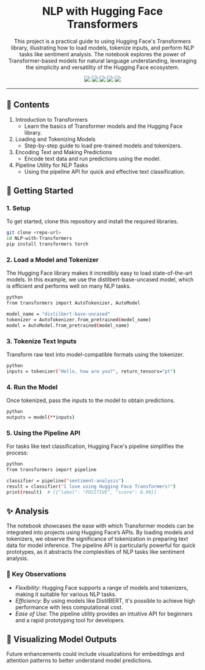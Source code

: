 <h1 align="center"> NLP with Hugging Face Transformers </h1>
<p align="center"> This project is a practical guide to using Hugging Face's Transformers library, illustrating how to load models, tokenize inputs, and perform NLP tasks like sentiment analysis. The notebook explores the power of Transformer-based models for natural language understanding, leveraging the simplicity and versatility of the Hugging Face ecosystem.</p>

<div align="center">
   
<img src="https://img.shields.io/badge/python-3.8%2B-blue">
<img src="https://img.shields.io/badge/Hugging%20Face-transformers-orange">
<img src="https://colab.research.google.com/assets/colab-badge.svg">
<img src="https://img.shields.io/badge/Jupyter-notebook-orange?logo=jupyter">
<img src="https://img.shields.io/badge/Notebook-Jupyter-informational?logo=python&color=green">
</div>

---

## 📝 Contents
1. Introduction to Transformers
   - Learn the basics of Transformer models and the Hugging Face library.
2. Loading and Tokenizing Models
   - Step-by-step guide to load pre-trained models and tokenizers.
3. Encoding Text and Making Predictions
   - Encode text data and run predictions using the model.
4. Pipeline Utility for NLP Tasks
   - Using the pipeline API for quick and effective text classification.

## 🚀 Getting Started

### 1. Setup
To get started, clone this repository and install the required libraries.

```bash
git clone <repo-url>
cd NLP-with-Transformers
pip install transformers torch
```



### 2. Load a Model and Tokenizer
The Hugging Face library makes it incredibly easy to load state-of-the-art models. In this example, we use the distilbert-base-uncased model, which is efficient and performs well on many NLP tasks.
```bash
python
from transformers import AutoTokenizer, AutoModel

model_name = "distilbert-base-uncased"
tokenizer = AutoTokenizer.from_pretrained(model_name)
model = AutoModel.from_pretrained(model_name)
```


### 3. Tokenize Text Inputs
Transform raw text into model-compatible formats using the tokenizer.
```bash
python
inputs = tokenizer("Hello, how are you?", return_tensors="pt")
```

### 4. Run the Model
Once tokenized, pass the inputs to the model to obtain predictions.
```bash
python
outputs = model(**inputs)
```

### 5. Using the Pipeline API
For tasks like text classification, Hugging Face's pipeline simplifies the process:
```bash
python
from transformers import pipeline

classifier = pipeline("sentiment-analysis")
result = classifier("I love using Hugging Face Transformers!")
print(result)  # [{"label": "POSITIVE", "score": 0.99}]
```

## ✨ Analysis

The notebook showcases the ease with which Transformer models can be integrated into projects using Hugging Face’s APIs. By loading models and tokenizers, we observe the significance of tokenization in preparing text data for model inference. The pipeline API is particularly powerful for quick prototypes, as it abstracts the complexities of NLP tasks like sentiment analysis.

### 📌 Key Observations

- *Flexibility*: Hugging Face supports a range of models and tokenizers, making it suitable for various NLP tasks.
- *Efficiency*: By using models like DistilBERT, it's possible to achieve high performance with less computational cost.
- *Ease of Use*: The pipeline utility provides an intuitive API for beginners and a rapid prototyping tool for developers.

## 🎨 Visualizing Model Outputs

Future enhancements could include visualizations for embeddings and attention patterns to better understand model predictions.

```bash
